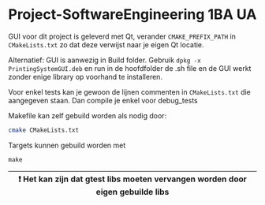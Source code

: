 # Project-SoftwareEngineering 1BA UA

GUI voor dit project is geleverd met Qt, verander `CMAKE_PREFIX_PATH` in `CMakeLists.txt` zo dat deze verwijst naar je eigen Qt locatie.

Alternatief: GUI is aanwezig in Build folder. Gebruik `dpkg -x PrintingSystemGUI.deb` en run in de hoofdfolder de .sh file en de GUI werkt zonder enige library op voorhand te installeren.

Voor enkel tests kan je gewoon de lijnen commenten in `CMakeLists.txt` die aangegeven staan. Dan compile je enkel voor debug_tests

Makefile kan zelf gebuild worden als nodig door:

```bash
cmake CMakeLists.txt
```

Targets kunnen gebuild worden met
```
make
```

| :exclamation:  Het kan zijn dat gtest libs moeten vervangen worden door eigen gebuilde libs   |
|-----------------------------------------------------------------------------------------------|
